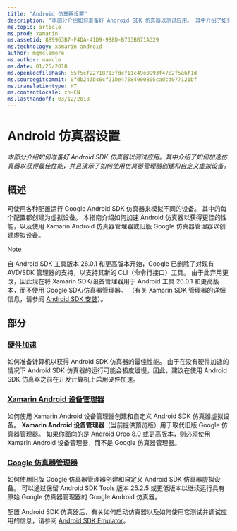```yaml
---
title: "Android 仿真器设置"
description: "本部分介绍如何准备好 Android SDK 仿真器以测试应用。 其中介绍了如何加速仿真器以获得最佳性能，并且演示了如何使用仿真器管理器创建和自定义虚拟设备。"
ms.topic: article
ms.prod: xamarin
ms.assetid: 889963B7-F4DA-41D9-9B8D-B733BB71A329
ms.technology: xamarin-android
author: mgmclemore
ms.author: mamcle
ms.date: 01/25/2018
ms.openlocfilehash: 55f5cf22718713fdcf11c49e0993f47c2f5a6f1d
ms.sourcegitcommit: 0fdb243b46cf21be47584900805cadcd077121bf
ms.translationtype: HT
ms.contentlocale: zh-CN
ms.lasthandoff: 03/12/2018
---
```

# <a name="android-emulator-setup"></a>Android 仿真器设置

_本部分介绍如何准备好 Android SDK 仿真器以测试应用。其中介绍了如何加速仿真器以获得最佳性能，并且演示了如何使用仿真器管理器创建和自定义虚拟设备。_


## <a name="overview"></a>概述

可使用各种配置运行 Google Android SDK 仿真器来模拟不同的设备。 其中的每个配置都创建为虚拟设备。 本指南介绍如何加速 Android 仿真器以获得更佳的性能，以及使用 Xamarin Android 仿真器管理器或旧版 Google 仿真器管理器以创建虚拟设备。


> [!NOTE]
> 自 Android SDK 工具版本 26.0.1 和更高版本开始，Google 已删除了对现有 AVD/SDK 管理器的支持，以支持其新的 CLI（命令行接口）工具。 由于此弃用更改，因此现在将 Xamarin SDK/设备管理器用于 Android 工具 26.0.1 和更高版本，而不使用 Google SDK/仿真器管理器。 （有关 Xamarin SDK 管理器的详细信息，请参阅 [Android SDK 安装](~/android/get-started/installation/android-sdk.md)）。


## <a name="sections"></a>部分

### <a name="hardware-accelerationandroidget-startedinstallationandroid-emulatorhardware-accelerationmd"></a>[硬件加速](~/android/get-started/installation/android-emulator/hardware-acceleration.md)

如何准备计算机以获得 Android SDK 仿真器的最佳性能。 由于在没有硬件加速的情况下 Android SDK 仿真器的运行可能会极度缓慢，因此，建议在使用 Android SDK 仿真器之前在开发计算机上启用硬件加速。

### <a name="xamarin-android-device-managerandroidget-startedinstallationandroid-emulatorxamarin-device-managermd"></a>[Xamarin Android 设备管理器](~/android/get-started/installation/android-emulator/xamarin-device-manager.md)

如何使用 Xamarin Android 设备管理器创建和自定义 Android SDK 仿真器虚拟设备。 **Xamarin Android 设备管理器**（当前提供预览版）用于取代旧版 Google 仿真器管理器。 如果你面向的是 Android Oreo 8.0 或更高版本，则必须使用 Xamarin Android 设备管理器，而不是 Google 仿真器管理器。

### <a name="google-emulator-managerandroidget-startedinstallationandroid-emulatorgoogle-emulator-managermd"></a>[Google 仿真器管理器](~/android/get-started/installation/android-emulator/google-emulator-manager.md)

如何使用旧版 Google 仿真器管理器创建和自定义 Android SDK 仿真器虚拟设备。 可以通过保留 Android SDK Tools 版本 25.2.5 或更低版本以继续运行具有原始 Google 仿真器管理器的 Google Android 仿真器。

配置 Android SDK 仿真器后，有关如何启动仿真器以及如何使用它测试并调试应用的信息，请参阅 [Android SDK Emulator](~/android/deploy-test/debugging/android-sdk-emulator/index.md)。
